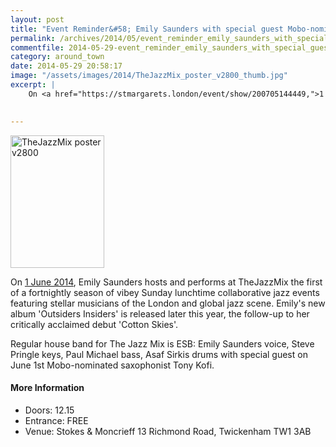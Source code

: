 ```yaml
---
layout: post
title: "Event Reminder&#58; Emily Saunders with special guest Mobo-nominated saxophonist Tony Kofi"
permalink: /archives/2014/05/event_reminder_emily_saunders_with_special_guest_m.html
commentfile: 2014-05-29-event_reminder_emily_saunders_with_special_guest_m
category: around_town
date: 2014-05-29 20:58:17
image: "/assets/images/2014/TheJazzMix_poster_v2800_thumb.jpg"
excerpt: |
    On <a href="https://stmargarets.london/event/show/200705144449,">1 June 2014</a> Emily Saunders hosts and performs at TheJazzMix the first of a fortnightly season of vibey Sunday lunchtime collaborative jazz events featuring stellar musicians of the London and global jazz scene. Emily's new album 'Outsiders Insiders' is released later this year, the follow-up to her critically acclaimed debut 'Cotton Skies'.
    

---
```


<a href="/assets/images/2014/TheJazzMix_poster_v2800.jpg" title="See larger version of - TheJazzMix poster v2800"><img src="/assets/images/2014/TheJazzMix_poster_v2800_thumb.jpg" width="150" height="212" alt="TheJazzMix poster v2800" class="photo right" /></a>

On [1 June 2014](/event/show/200705144449), Emily Saunders hosts and performs at TheJazzMix the first of a fortnightly season of vibey Sunday lunchtime collaborative jazz events featuring stellar musicians of the London and global jazz scene. Emily's new album 'Outsiders Insiders' is released later this year, the follow-up to her critically acclaimed debut 'Cotton Skies'.

Regular house band for The Jazz Mix is ESB: Emily Saunders voice, Steve Pringle keys, Paul Michael bass, Asaf Sirkis drums with special guest on June 1st Mobo-nominated saxophonist Tony Kofi.

#### More Information

-   Doors: 12.15
-   Entrance: FREE
-   Venue: Stokes & Moncrieff 13 Richmond Road, Twickenham TW1 3AB
